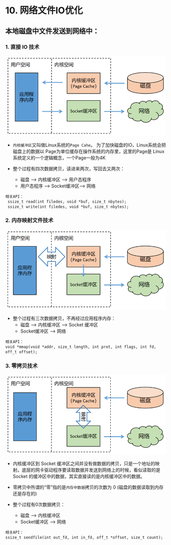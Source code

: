 # 10. 网络文件IO优化
## 本地磁盘中文件发送到网络中：

### 1. 直接 IO 技术
![Img](./FILES/10.%20网络IO优化.md/img-20240623175333.png)

* `内核缓冲区`又叫做Linux系统的`Page Cahe`。
为了加快磁盘的IO，Linux系统会把磁盘上的数据以 Page为单位缓存在操作系统的内存里，这里的Page是 Linux 系统定义的一个逻辑概念，一个Page一般为4K

* 整个过程有四次数据拷贝，读进来两次，写回去又两次：
    * 磁盘 --> 内核缓冲区 --> 用户态程序
    * 用户态程序 --> Socket缓冲区--> 网络

```
相关API：
 ssize_t read(int filedes, void *buf, size_t nbytes);
 ssize_t write(int filedes, void *buf, size_t nbytes);
 ```

 ### 2. 内存映射文件技术
 ![Img](./FILES/10.%20网络IO优化.md/img-20240623175428.png)

* 整个过程有三次数据拷贝，不再经过应用程序内存：
    * 磁盘 --> 内核缓冲区 --> Socket 缓冲区
    * Socket缓冲区 --> 网络


```
相关API：
void *mmap(void *addr, size_t length, int prot, int flags, int fd, off_t offset);
```

### 3. 零拷贝技术
![Img](./FILES/10.%20网络IO优化.md/img-20240623175505.png)

* 内核缓冲区到 Socket 缓冲区之间并没有做数据的拷贝，只是一个地址的映射。底层的网卡驱动程序要读取数据并发送到网络上的时候，看似读取的是 Socket 的缓冲区中的数据，其实直接读的是内核缓冲区中的数据。

* 零拷贝中所谓的“零”指的是`内存中数据`拷贝的次数为 0 (磁盘的数据读取到内存还是存在的)
* 整个过程有0次数据拷贝：
    * 磁盘 --> 内核缓冲区
    * Socket缓冲区 --> 网络


```
相关API：
ssize_t sendfile(int out_fd, int in_fd, off_t *offset, size_t count);
```